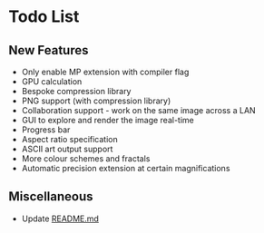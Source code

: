 # Todo List

## New Features
- Only enable MP extension with compiler flag
- GPU calculation
- Bespoke compression library
- PNG support (with compression library)
- Collaboration support - work on the same image across a LAN
- GUI to explore and render the image real-time
- Progress bar
- Aspect ratio specification
- ASCII art output support
- More colour schemes and fractals
- Automatic precision extension at certain magnifications

## Miscellaneous
- Update [README.md](README.md)